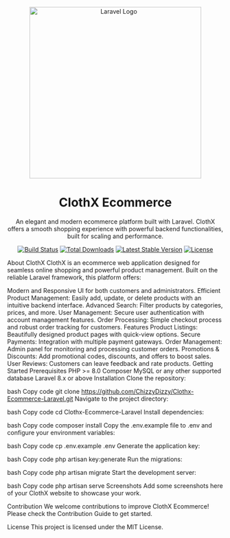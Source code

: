 <p align="center"> <a href="https://laravel.com" target="_blank"> <img src="https://raw.githubusercontent.com/laravel/art/master/logo-lockup/5%20SVG/2%20CMYK/1%20Full%20Color/laravel-logolockup-cmyk-red.svg" width="400" alt="Laravel Logo"> </a> </p> <h1 align="center">ClothX Ecommerce</h1> <p align="center"> An elegant and modern ecommerce platform built with Laravel. ClothX offers a smooth shopping experience with powerful backend functionalities, built for scaling and performance. </p> <p align="center"> <a href="https://github.com/laravel/framework/actions"><img src="https://github.com/laravel/framework/workflows/tests/badge.svg" alt="Build Status"></a> <a href="https://packagist.org/packages/laravel/framework"><img src="https://img.shields.io/packagist/dt/laravel/framework" alt="Total Downloads"></a> <a href="https://packagist.org/packages/laravel/framework"><img src="https://img.shields.io/packagist/v/laravel/framework" alt="Latest Stable Version"></a> <a href="https://opensource.org/licenses/MIT"><img src="https://img.shields.io/packagist/l/laravel/framework" alt="License"></a> </p>
About ClothX
ClothX is an ecommerce web application designed for seamless online shopping and powerful product management. Built on the reliable Laravel framework, this platform offers:

Modern and Responsive UI for both customers and administrators.
Efficient Product Management: Easily add, update, or delete products with an intuitive backend interface.
Advanced Search: Filter products by categories, prices, and more.
User Management: Secure user authentication with account management features.
Order Processing: Simple checkout process and robust order tracking for customers.
Features
Product Listings: Beautifully designed product pages with quick-view options.
Secure Payments: Integration with multiple payment gateways.
Order Management: Admin panel for monitoring and processing customer orders.
Promotions & Discounts: Add promotional codes, discounts, and offers to boost sales.
User Reviews: Customers can leave feedback and rate products.
Getting Started
Prerequisites
PHP >= 8.0
Composer
MySQL or any other supported database
Laravel 8.x or above
Installation
Clone the repository:

bash
Copy code
git clone https://github.com/ChizzyDizzy/Clothx-Ecommerce-Laravel.git
Navigate to the project directory:

bash
Copy code
cd Clothx-Ecommerce-Laravel
Install dependencies:

bash
Copy code
composer install
Copy the .env.example file to .env and configure your environment variables:

bash
Copy code
cp .env.example .env
Generate the application key:

bash
Copy code
php artisan key:generate
Run the migrations:

bash
Copy code
php artisan migrate
Start the development server:

bash
Copy code
php artisan serve
Screenshots
Add some screenshots here of your ClothX website to showcase your work.

Contribution
We welcome contributions to improve ClothX Ecommerce! Please check the Contribution Guide to get started.

License
This project is licensed under the MIT License.

